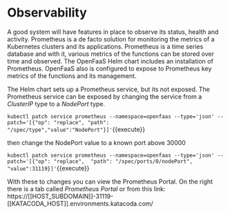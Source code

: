 # Observability #

A good system will have features in place to observe its status, health and activity. Prometheus is a de facto solution for monitoring the metrics of a Kubernetes clusters and its applications. Prometheus is a time series database and with it, various metrics of the functions can be stored over time and observed. The OpenFaaS Helm chart includes an installation of Prometheus. OpenFaaS also is configured to expose to Prometheus key metrics of the functions and its management.

The Helm chart sets up a Prometheus service, but its not exposed. The Prometheus service can be exposed by changing the service from a _ClusterIP_ type to a _NodePort_ type.

`kubectl patch service prometheus --namespace=openfaas --type='json' --patch='[{"op": "replace", "path": "/spec/type","value":"NodePort"}]'`{{execute}}

then change the NodePort value to a known port above 30000

`kubectl patch service prometheus --namespace=openfaas --type='json' --patch='[{"op": "replace",  "path": "/spec/ports/0/nodePort", "value":31119}]'`{{execute}}

With these to changes you can view the Prometheus Portal. On the right there is a tab called _Prometheus Portal_ or from this link: https://[[HOST_SUBDOMAIN]]-31119-[[KATACODA_HOST]].environments.katacoda.com/
